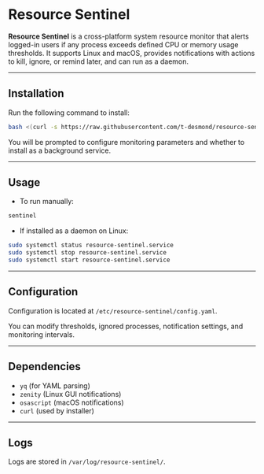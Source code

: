 
# Resource Sentinel

**Resource Sentinel** is a cross-platform system resource monitor that alerts logged-in users if any process exceeds defined CPU or memory usage thresholds. It supports Linux and macOS, provides notifications with actions to kill, ignore, or remind later, and can run as a daemon.

---

## Installation

Run the following command to install:

```bash
bash <(curl -s https://raw.githubusercontent.com/t-desmond/resource-sentinel/main/install.sh)
```

You will be prompted to configure monitoring parameters and whether to install as a background service.

---

## Usage

- To run manually:

```bash
sentinel
```

- If installed as a daemon on Linux:

```bash
sudo systemctl status resource-sentinel.service
sudo systemctl stop resource-sentinel.service
sudo systemctl start resource-sentinel.service
```

---

## Configuration

Configuration is located at `/etc/resource-sentinel/config.yaml`.

You can modify thresholds, ignored processes, notification settings, and monitoring intervals.

---

## Dependencies

- `yq` (for YAML parsing)
- `zenity` (Linux GUI notifications)
- `osascript` (macOS notifications)
- `curl` (used by installer)

---

## Logs

Logs are stored in `/var/log/resource-sentinel/`.